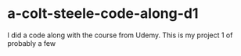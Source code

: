 # a-colt-steele-code-along-d1

I did a code along with the course from Udemy. This is my project 1 of probably a few
